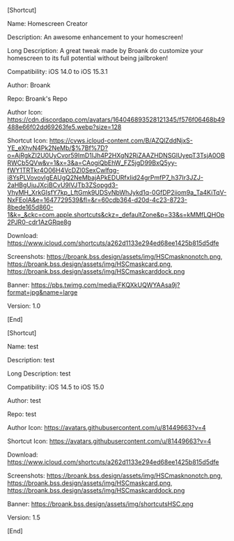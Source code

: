 [Shortcut]

Name: Homescreen Creator

Description: An awesome enhancement to your homescreen!

Long Description: A great tweak made by Broank do customize your homescreen to its full potential without being jailbroken!

Compatibility: iOS 14.0 to iOS 15.3.1

Author: Broank

Repo: Broank's Repo

Author Icon: https://cdn.discordapp.com/avatars/164046893528121345/f576f06468b49488e66f02dd69263fe5.webp?size=128

Shortcut Icon: https://cvws.icloud-content.com/B/AZQlZddNjxS-YE_eXhvN4Pk2NeMb/$%7Bf%7D?o=AjRgkZI2U0UyCvor59ImD1IJh4P2HXgN2RjZAAZHDNSGlUyepT3TsjA0OBRWCb5QVw&v=1&x=3&a=CAogiQbEhW_FZ5jgD99BxQ5yy-fWY1TRTkr4O06H4VcDZl0SexCwlfqg-i8YsPLVovovIgEAUgQ2NeMbajAPkEDURfxIid24grPmfP7_h37Ir3JZJ-2aHBgUiuJXcjBCvU9lVJTb3ZSopgd3-VhyMH_XrkGIsfY7kp_LftGmk9UDSvNbWhJykd1q-0GfDP2iiom9a_Ta4KiTqV-NxFEoIA&e=1647729539&fl=&r=60cdb364-d20d-4c23-8723-8bede165d860-1&k=_&ckc=com.apple.shortcuts&ckz=_defaultZone&p=33&s=kMMfLQHOp2PJR0-cdr1AzGRqe8g

Download: https://www.icloud.com/shortcuts/a262d1133e294ed68ee1425b815d5dfe

Screenshots: https://broank.bss.design/assets/img/HSCmasknonotch.png, https://broank.bss.design/assets/img/HSCmaskcard.png, https://broank.bss.design/assets/img/HSCmaskcarddock.png

Banner: https://pbs.twimg.com/media/FKQXkUQWYAAsa9j?format=jpg&name=large

Version: 1.0

[End]

[Shortcut]

Name: test

Description: test

Long Description: test

Compatibility: iOS 14.5 to iOS 15.0

Author: test

Repo: test

Author Icon: https://avatars.githubusercontent.com/u/81449663?v=4

Shortcut Icon: https://avatars.githubusercontent.com/u/81449663?v=4

Download: https://www.icloud.com/shortcuts/a262d1133e294ed68ee1425b815d5dfe

Screenshots: https://broank.bss.design/assets/img/HSCmasknonotch.png, https://broank.bss.design/assets/img/HSCmaskcard.png, https://broank.bss.design/assets/img/HSCmaskcarddock.png

Banner: https://broank.bss.design/assets/img/shortcutsHSC.png

Version: 1.5

[End]
